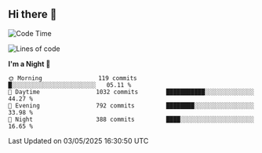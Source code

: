 ## Hi there 👋

<!--
**Wangmerlyn/Wangmerlyn** is a ✨ _special_ ✨ repository because its `README.md` (this file) appears on your GitHub profile.

Here are some ideas to get you started:

- 🔭 I’m currently working on ...
- 🌱 I’m currently learning ...
- 👯 I’m looking to collaborate on ...
- 🤔 I’m looking for help with ...
- 💬 Ask me about ...
- 📫 How to reach me: ...
- 😄 Pronouns: ...
- ⚡ Fun fact: ...
-->
<!--START_SECTION:waka-->
![Code Time](http://img.shields.io/badge/Code%20Time-244%20hrs%201%20min-blue)

![Lines of code](https://img.shields.io/badge/From%20Hello%20World%20I%27ve%20Written-10.9%20million%20lines%20of%20code-blue)

**I'm a Night 🦉** 

```text
🌞 Morning                119 commits         █░░░░░░░░░░░░░░░░░░░░░░░░   05.11 % 
🌆 Daytime                1032 commits        ███████████░░░░░░░░░░░░░░   44.27 % 
🌃 Evening                792 commits         ████████░░░░░░░░░░░░░░░░░   33.98 % 
🌙 Night                  388 commits         ████░░░░░░░░░░░░░░░░░░░░░   16.65 % 
```



 Last Updated on 03/05/2025 16:30:50 UTC
<!--END_SECTION:waka-->
